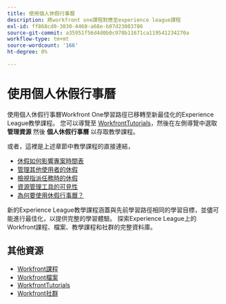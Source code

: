 ```yaml
---
title: 使用個人休假行事曆
description: 將workfront one課程對應至experience league課程
exl-id: ff868cd0-3830-4460-a68e-b07d23003786
source-git-commit: a35951f56d4d0b0c978b11671ca119541234270a
workflow-type: tm+mt
source-wordcount: '166'
ht-degree: 0%

---
```


# 使用個人休假行事曆

使用個人休假行事曆Workfront One學習路徑已移轉至新最佳化的Experience League教學課程。  您可以導覽至 [WorkfrontTutorials](https://experienceleague.adobe.com/docs/workfront-learn/tutorials-workfront/home.html)，然後在左側導覽中選取 **管理資源** 然後 **個人休假行事曆** 以存取教學課程。

或者，這裡是上述章節中教學課程的直接連結，

* [休假如何影響專案時間表](https://experienceleague.adobe.com/docs/workfront-learn/tutorials-workfront/manage-resources/personal-time-off-calendar/how-time-off-affects-project-timelines.html)
* [管理其他使用者的休假](https://experienceleague.adobe.com/docs/workfront-learn/tutorials-workfront/manage-resources/personal-time-off-calendar/manage-other-users-time-off.html)
* [檢視指派任務時的休假](https://experienceleague.adobe.com/docs/workfront-learn/tutorials-workfront/manage-resources/personal-time-off-calendar/see-time-off-when-assigning-tasks.html)
* [資源管理工具的可見性](https://experienceleague.adobe.com/docs/workfront-learn/tutorials-workfront/manage-resources/personal-time-off-calendar/visibility-in-resource-management-tools.html)
* [為何要使用休假行事曆？](https://experienceleague.adobe.com/docs/workfront-learn/tutorials-workfront/manage-resources/personal-time-off-calendar/why-use-time-off-calendar.html?lang=en)

新的Experience League教學課程涵蓋與先前學習路徑相同的學習目標，並儘可能進行最佳化，以提供完整的學習體驗。  探索Experience League上的Workfront課程、檔案、教學課程和社群的完整資料庫。

## 其他資源

* [Workfront課程](https://experienceleague.adobe.com/?lang=en&amp;Solution=Workfront#courses)
* [Workfront檔案](https://experienceleague.adobe.com/docs/workfront.html)
* [WorkfrontTutorials](https://experienceleague.adobe.com/docs/workfront-learn/tutorials-workfront/home.html)
* [Workfront社群](https://experienceleaguecommunities.adobe.com/t5/workfront/ct-p/workfront)

